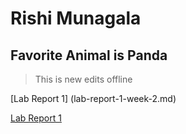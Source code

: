 # **Rishi Munagala**

## Favorite Animal is Panda

> This is new edits offline


[Lab Report 1] (lab-report-1-week-2.md)


[Lab Report 1](https://rikochu.github.io/cse15l-lab-reports/lab-report-1-week-2.html)
